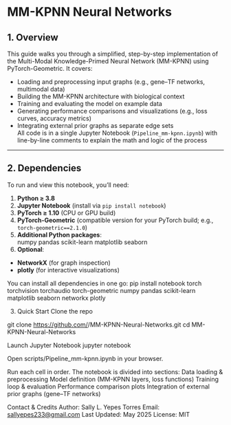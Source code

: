 # MM-KPNN Neural Networks

## 1. Overview
This guide walks you through a simplified, step-by-step implementation of the Multi-Modal Knowledge-Primed Neural Network (MM-KPNN) using PyTorch-Geometric. It covers:

- Loading and preprocessing input graphs (e.g., gene–TF networks, multimodal data)  
- Building the MM-KPNN architecture with biological context  
- Training and evaluating the model on example data  
- Generating performance comparisons and visualizations (e.g., loss curves, accuracy metrics)  
- Integrating external prior graphs as separate edge sets  
All code is in a single Jupyter Notebook (`Pipeline_mm-kpnn.ipynb`) with line-by-line comments to explain the math and logic of the process
---

## 2. Dependencies
To run and view this notebook, you’ll need:

1. **Python ≥ 3.8**  
2. **Jupyter Notebook** (install via `pip install notebook`)  
3. **PyTorch ≥ 1.10** (CPU or GPU build)  
4. **PyTorch-Geometric** (compatible version for your PyTorch build; e.g., `torch-geometric==2.1.0`)  
5. **Additional Python packages**:  
numpy
pandas
scikit-learn
matplotlib
seaborn
6. **Optional**:  
- **NetworkX** (for graph inspection)  
- **plotly** (for interactive visualizations)  

You can install all dependencies in one go:
pip install notebook torch torchvision torchaudio torch-geometric numpy pandas scikit-learn matplotlib seaborn networkx plotly

3. Quick Start
Clone the repo

git clone https://github.com/<YOUR-USERNAME>/MM-KPNN-Neural-Networks.git
cd MM-KPNN-Neural-Networks

Launch Jupyter Notebook
jupyter notebook

Open scripts/Pipeline_mm-kpnn.ipynb in your browser.

Run each cell in order. The notebook is divided into sections:
Data loading & preprocessing
Model definition (MM-KPNN layers, loss functions)
Training loop & evaluation
Performance comparison plots
Integration of external prior graphs (gene–TF networks)

Contact & Credits
Author: Sally L. Yepes Torres
Email: sallyepes233@gmail.com
Last Updated: May 2025
License: MIT

